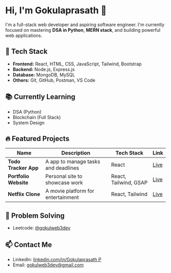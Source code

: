 # Hi, I'm Gokulaprasath 👋

I'm a full-stack web developer and aspiring software engineer. I'm currently focused on mastering **DSA in Python**, **MERN stack**, and building powerful web applications.

## 🚀 Tech Stack
- **Frontend:** React, HTML, CSS, JavaScript, Tailwind, Bootstrap
- **Backend:** Node.js, Express.js
- **Database:** MongoDB, MySQL
- **Others:** Git, GitHub, Postman, VS Code

## 📚 Currently Learning
- DSA (Python)
- Blockchain (Full Stack)
- System Design

## 🔥 Featured Projects
| Name | Description | Tech Stack | Link |
|------|-------------|------------|------|
| **Todo Tracker App** | A app to manage tasks and deadlines | React | [Live](https://todo-app-react-rdmp.vercel.app) |
| **Portfolio Website** | Personal site to showcase work | React, Tailwind, GSAP | [Live](https://gokulaprasath.vercel.app) |
| **Netflix Clone** | A movie platform for entertainment | React, Tailwind| [Live](https://netflix-clone-eta-bay-55.vercel.app) |

## 🧠 Problem Solving
- Leetcode: [@gokulweb3dev](https://leetcode.com/u/gokulweb3dev/)

## 📫 Contact Me
- LinkedIn: [linkedin.com/in/Gokulaprasath P](https://www.linkedin.com/in/gokulaprasath-p-152415310/)
- Email: gokulweb3dev@gmail.com
